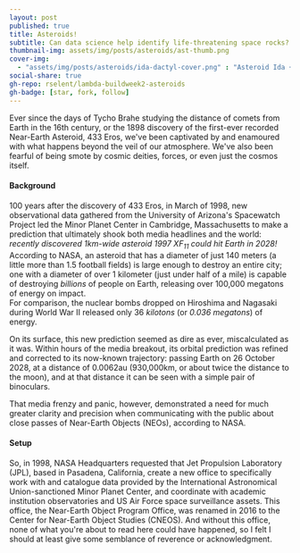 ```yaml
---
layout: post
published: true
title: Asteroids!
subtitle: Can data science help identify life-threatening space rocks?
thumbnail-img: assets/img/posts/asteroids/ast-thumb.png
cover-img: 
  - "assets/img/posts/asteroids/ida-dactyl-cover.png" : "Asteroid Ida + moon Dactyl from 6,500 miles away"
social-share: true
gh-repo: rselent/lambda-buildweek2-asteroids
gh-badge: [star, fork, follow]
---
```



Ever since the days of Tycho Brahe studying the distance of comets from Earth in the 16th century, or the 1898 discovery of the first-ever recorded Near-Earth Asteroid, 433 Eros, we've been captivated by and enamoured with what happens beyond the veil of our atmosphere. We've also been fearful of being smote by cosmic deities, forces, or even just the cosmos itself.

#### Background 

100 years after the discovery of 433 Eros, in March of 1998, new observational data gathered from the University of Arizona's Spacewatch Project led the Minor Planet Center in Cambridge, Massachusetts to make a prediction that ultimately shook both media headlines and the world: *recently discovered 1km-wide asteroid 1997 XF<sub>11</sub> could hit Earth in 2028!*  
According to NASA, an asteroid that has a diameter of just 140 meters (a little more than 1.5 football fields) is large enough to destroy an entire city; one with a diameter of over 1 kilometer (just under half of a mile) is capable of destroying *billions* of people on Earth, releasing over 100,000 megatons of energy on impact.  
For comparison, the nuclear bombs dropped on Hiroshima and Nagasaki during World War II released only 36 *kilotons* (or *0.036 megatons*) of energy.

On its surface, this new prediction seemed as dire as ever, miscalculated as it was. Within hours of the media breakout, its orbital prediction was refined and corrected to its now-known trajectory: passing Earth on 26 October 2028, at a distance of 0.0062au (930,000km, or about twice the distance to the moon), and at that distance it can be seen with a simple pair of binoculars.

That media frenzy and panic, however, demonstrated a need for much greater clarity and precision when communicating with the public about close passes of Near-Earth Objects (NEOs), according to NASA. 

#### Setup

So, in 1998, NASA Headquarters requested that Jet Propulsion Laboratory (JPL), based in Pasadena, California, create a new office to specifically work with and catalogue data provided by the International Astronomical Union-sanctioned Minor Planet Center, and coordinate with academic institution observatories and US Air Force space surveillance assets. This office, the Near-Earth Object Program Office, was renamed in 2016 to the Center for Near-Earth Object Studies (CNEOS). And without this office, none of what you're about to read here could have happened, so I felt I should at least give some semblance of reverence or acknowledgment.

